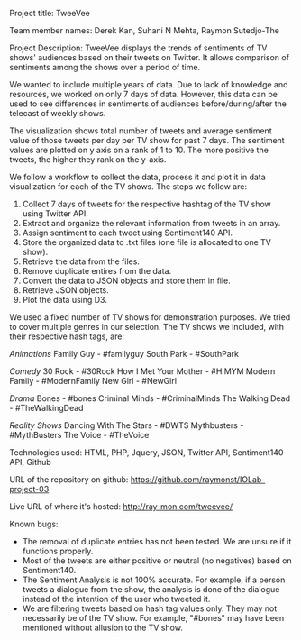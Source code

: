 Project title:
TweeVee



Team member names:
Derek Kan, Suhani N Mehta, Raymon Sutedjo-The


 
Project Description:
TweeVee displays the trends of sentiments of TV shows' audiences based on their tweets on Twitter. It allows comparison of sentiments among the shows over a period of time.

We wanted to include multiple years of data. Due to lack of knowledge and resources, we worked on only 7 days of data. However, this data can be used to see differences in sentiments of audiences before/during/after the telecast of weekly shows. 

The visualization shows total number of tweets and average sentiment value of those tweets per day per TV show for past 7 days. The sentiment values are plotted on y axis on a rank of 1 to 10. The more positive the tweets, the higher they rank on the y-axis.

We follow a workflow to collect the data, process it and plot it in data visualization for each of the TV shows. The steps we follow are:
1. Collect 7 days of tweets for the respective hashtag of the TV show using Twitter API.
2. Extract and organize the relevant information from tweets in an array.
3. Assign sentiment to each tweet using Sentiment140 API.
4. Store the organized data to .txt files (one file is allocated to one TV show).
5. Retrieve the data from the files.
6. Remove duplicate entires from the data.
7. Convert the data to JSON objects and store them in file.
8. Retrieve JSON objects. 
9. Plot the data using D3.

We used a fixed number of TV shows for demonstration purposes. We tried to cover multiple genres in our selection. The TV shows we included, with their respective hash tags, are:

*Animations*
Family Guy - #familyguy
South Park - #SouthPark

*Comedy*
30 Rock - #30Rock
How I Met Your Mother - #HIMYM
Modern Family - #ModernFamily
New Girl - #NewGirl

*Drama*
Bones - #bones
Criminal Minds - #CriminalMinds
The Walking Dead - #TheWalkingDead

*Reality Shows*
Dancing With The Stars - #DWTS
Mythbusters - #MythBusters
The Voice - #TheVoice


 
Technologies used:
HTML, PHP, Jquery, JSON, Twitter API, Sentiment140 API, Github
 
URL of the repository on github:
https://github.com/raymonst/IOLab-project-03
 
Live URL of where it's hosted:
http://ray-mon.com/tweevee/


 
Known bugs:
- The removal of duplicate entries has not been tested. We are unsure if it functions properly.
- Most of the tweets are either positive or neutral (no negatives) based on Sentiment140.
- The Sentiment Analysis is not 100% accurate. For example, if a person tweets a dialogue from the show, the analysis is done of the dialogue instead of the intention of the user who tweeted it.
- We are filtering tweets based on hash tag values only. They may not necessarily be of the TV show. For example, "#bones" may have been mentioned without allusion to the TV show.


